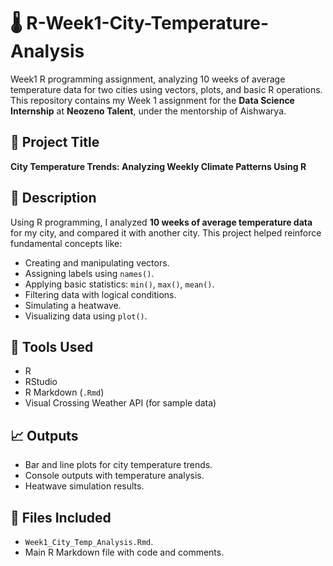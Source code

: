 # 🌡️ R-Week1-City-Temperature-Analysis
Week1 R programming assignment, analyzing 10 weeks of average temperature data for two cities using vectors, plots, and basic R operations. This repository contains my Week 1 assignment for the **Data Science Internship** at **Neozeno Talent**, under the mentorship of Aishwarya.

## 📌 Project Title
**City Temperature Trends: Analyzing Weekly Climate Patterns Using R**

## 📖 Description
Using R programming, I analyzed **10 weeks of average temperature data** for my city, and compared it with another city. This project helped reinforce fundamental concepts like:

- Creating and manipulating vectors.
- Assigning labels using `names()`.
- Applying basic statistics: `min()`, `max()`, `mean()`.
- Filtering data with logical conditions.
- Simulating a heatwave.
- Visualizing data using `plot()`.

## 🧪 Tools Used
- R
- RStudio
- R Markdown (`.Rmd`)
- Visual Crossing Weather API (for sample data)

## 📈 Outputs
- Bar and line plots for city temperature trends.
- Console outputs with temperature analysis.
- Heatwave simulation results.

## 📂 Files Included
- `Week1_City_Temp_Analysis.Rmd`.
-  Main R Markdown file with code and comments.
